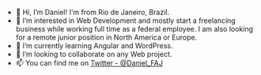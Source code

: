 - 👋 Hi, I’m Daniel! I'm from Rio de Janeiro, Brazil.
- 👀 I’m interested in Web Development and mostly start a freelancing business while working full time as a federal employee. 
  I am also looking for a remote junior position in North America or Europe.
- 🌱 I’m currently learning Angular and WordPress.
- 💞️ I’m looking to collaborate on any Web project.
- 📫 You can find me on [Twitter - @Daniel_FAJ](https://twitter.com/Daniel_FAJ)

<!---
danielfontoura182/danielfontoura182 is a ✨ special ✨ repository because its `README.md` (this file) appears on your GitHub profile.
You can click the Preview link to take a look at your changes.
--->
